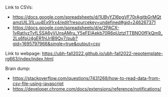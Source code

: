 Link to CSVs: 

- https://docs.google.com/spreadsheets/d/1UByYZl6pgVF70rAgitbGrMQtamzUlL31Luu4Ex91rx4/edit?resourcekey=undefined#gid=246267371
- https://docs.google.com/spreadsheets/d/e/2PACX-1vRatIvzTvfLSSA6yVUnsAMru_Y5eFEIAekb70R6qUztzlTTBNO0fFkQm9_2Ls6fpU4gER1hUrlB9Qy7/pub?gid=1695797966&single=true&output=csv

Link to webpage: https://ubh-fall2022.github.io/ubh-fall2022-repotemplate-rg663/index/index.html

Brain dump:

- https://stackoverflow.com/questions/7431268/how-to-read-data-from-csv-file-using-javascript 
- https://developer.chrome.com/docs/extensions/reference/notifications/
